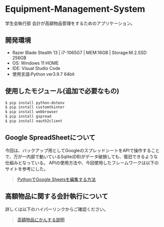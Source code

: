 # Equipment-Management-System
学生会執行部 会計が高額物品管理をするためのアプリケーション。

## 開発環境
- Razer Blade Stealth 13 | i7-1065G7 | MEM:16GB | Storage:M.2.SSD 256GB
- OS: Windows 11 HOME
- IDE: Visual Studio Code
- 使用言語:Python ver3.9.7 64bit

## 使用したモジュール(追加で必要なもの)
```bash
$ pip install python-dotenv
$ pip install customtkinter
$ pip install webbrowser
$ pip install gspread
$ pip install oauth2client
```

## Google SpreadSheetについて
今回は、バックアップ用としてGoogleのスプレッドシートをAPIで操作することで、万が一内部で動いているSqlite(DB)がデータ破損しても、復旧できるような仕組みとなっている。
APIの使用方法や、今回使用したフレームワークは以下のサイトを参考にした。
>[PythonでGoogle Sheetsを編集する方法](https://www.twilio.com/blog/an-easy-way-to-read-and-write-to-a-google-spreadsheet-in-python-jp)

## 高額物品に関する会計執行について
詳しくは以下のハイパーリンクからご確認ください。
> [高額物品にかんする説明](https://tochiman.github.io/Equipment-Management-System/2-index.html)